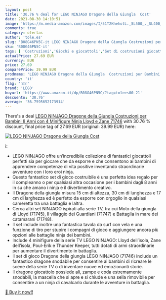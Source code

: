 ```yaml
---
layout: post
title: '30.76 % deal for LEGO NINJAGO Dragone della Giungla  Cost'
date: 2021-08-30 14:10:51
image: 'https://m.media-amazon.com/images/I/51T2KhehotL._SL500_._SL400_.jpg'
comments: true
category: ofertas
author: 'tole.es'
slug: 'B08G46PN5C-it LEGO NINJAGO Dragone della Giungla Costruzioni per Bambini...'
sku: 'B08G46PN5C-it'
tags: [ 'Costruzioni','Giochi e giocattoli','Set di costruzioni giocattolo','lego', ]
actualPrice: 27.69 EUR
currency: EUR
price: 27.69
comparePrice: 39.99 EUR
prodname: 'LEGO NINJAGO Dragone della Giungla  Costruzioni per Bambini 8 Anni con 4 Minifigure  Ninja Lloyd e Zane  71746'
country: 'it'
flag: '🇮🇹'
brand: 'LEGO'
buyurl: 'https://www.amazon.it/dp/B08G46PN5C/?tag=tolees00-21'
descuento: '30.76'
average: '36.7595652173914'
---
```


There's a deal [LEGO NINJAGO Dragone della Giungla  Costruzioni per Bambini 8 Anni con 4 Minifigure  Ninja Lloyd e Zane  71746](https://www.amazon.it/dp/B08G46PN5C/?tag=tolees00-21)  with  30.76 % discount, final price tag of  27.69 EUR (original: 39.99 EUR) here:

[![LEGO NINJAGO Dragone della Giungla  Cost](https://m.media-amazon.com/images/I/51T2KhehotL._SL500_._SL400_.jpg)](https://www.amazon.it/dp/B08G46PN5C/?tag=tolees00-21)

ℹ️:

- LEGO NINJAGO offre un’incredibile collezione di fantastici giocattoli perfetti sia per giocare che da esporre e che consentono ai bambini di apprendere competenze di vita positive inventando straordinarie avventure con i loro eroi ninja.
- Questo fantastico set di gioco costruibile è una perfetta idea regalo per il compleanno o per qualsiasi altra occasione per i bambini dagli 8 anni in su che amano i ninja e il divertimento creativo.
- Il Dragone della giungla misura 15 cm di altezza, 30 cm di lunghezza e 17 cm di larghezza ed è perfetto da esporre con orgoglio in qualsiasi cameretta tra una battaglia e laltra.
- Cerca altri set NINJAGO ispirati alla serie TV, tra cui Moto della giungla di Lloyd (71745), Il villaggio dei Guardiani (71747) e Battaglia in mare dei catamarani (71748).
- Il set include inoltre una fantastica tavola da surf con vela e una funzione di tiro per stupire i compagni di gioco e aggiungere ancora più opzioni alle battaglie ninja dei bambini.
- Include 4 minifigure della serie TV LEGO NINJAGO: Lloyd dell’isola, Zane dell’isola, Poul-Erik e Thunder Keeper, tutti dotati di armi straordinarie per aumentare il divertimento in battaglia.
- Il set di gioco Dragone della giungla LEGO NINJAGO (71746) include un fantastico dragone snodabile per consentire ai bambini di ricreare le scene della serie TV o di inventare nuove ed emozionanti storie.
- Il dragone giocattolo possiede ali, zampe e coda estremamente snodabili, la mascella che si apre e si chiude e una sella rimovibile per consentire a un ninja di cavalcarlo durante le avventure in battaglia.

[🛒 Buy it now!!](https://www.amazon.it/dp/B08G46PN5C/?tag=tolees00-21)
